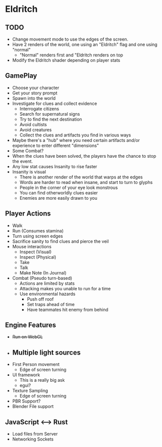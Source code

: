 # Eldritch #
    
## TODO ##
 * Change movement mode to use the edges of the screen.
 * Have 2 renders of the world, one using an "Eldritch" flag and one using "normal"
   * "Normal" renders first and "Eldritch renders on top
 * Modify the Eldritch shader depending on player stats
 
## GamePlay ##
 * Choose your character
 * Get your story prompt
 * Spawn into the world
 * Investigate for clues and collect evidence
   - Interrogate citizens
   - Search for supernatural signs
   - Try to find the next destination
   - Avoid cultists
   - Avoid creatures
   - Collect the clues and artifacts you find in various ways
 * Maybe there's a "hub" where you need certain artifacts and/or experience to enter different "dimensions"
 * Some Combat?
 * When the clues have been solved, the players have the chance to stop the event.
 * Any low stat causes Insanity to rise faster
 * Insanity is visual
   - There is another render of the world that warps at the edges
   - Words are harder to read when insane, and start to turn to glyphs
   - People in the corner of your eye look monstrous
   - You can find otherworldly clues easier
   - Enemies are more easily drawn to you
 
## Player Actions ##
 * Walk
 * Run (Consumes stamina)
 * Turn using screen edges
 * Sacrifice sanity to find clues and pierce the veil
 * Mouse interactions
   - Inspect (Visual)
   - Inspect (Physical)
   - Take
   - Talk
   - Make Note (In Journal)
 * Combat (Pseudo turn-based)
   - Actions are limited by stats
   - Attacking makes you unable to run for a time
   - Use environmental hazards
     * Push off roof
     * Set traps ahead of time
     * Have teammates hit enemy from behind
     
## Engine Features ##
 * ~~Run on WebGL~~
 * Multiple light sources
   - 
 * First Person movement
   - Edge of screen turning
 * UI framework
   - This is a really big ask
   - egui?
 * Texture Sampling
   - Edge of screen turning
 * PBR Support?
 * Blender File support

## JavaScript <--> Rust ##
 * Load files from Server
 * Networking Sockets


